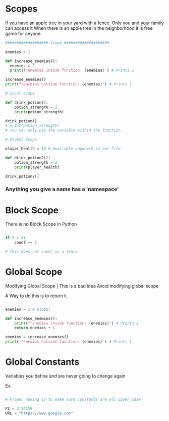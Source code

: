 # Scopes

If you have an apple tree in your yard with a fence. Only you and your family can access it
When there is an apple tree in the neighborhood it is free game for anyone.

```python
################### Scope ####################

enemies = 1

def increase_enemies():
  enemies = 2
  print(f"enemies inside function: {enemies}") # Prints 2

increase_enemies()
print(f"enemies outside function: {enemies}") # Prints 1

# Local Scope

def drink_potion():
    potion_strength = 2
    print(potion_strength)

drink_potion()
# print(potion_strength)
# You can only use the variable within the function.

# Global Scope

player_health = 10 # Available anywhere in our file

def drink_potion2():
    potion_strength = 2
    print(player_health)

drink_potion2()

```

### Anything you give a name has a 'namespace'

# Block Scope

There is no Block Scope in Python

```python

if 3 > 4:
    count += 1

# This does not count as a fence

```

# Global Scope

Modifying Global Scope | This is a bad idea
Avoid modifying global scope

A Way to do this is to return it

```python

enemies = 1 # Global

def increase_enemies():
    print(f"enemies inside function: {enemies}") # Prints 2
    return enemies + 1

enemies = increase_enemies()
print(f"enemies outside function: {enemies}") # Prints 1

```

# Global Constants

Variables you define and are never going to change again

Ex. 

```python

# Proper naming is to make sure constants are all upper_case

PI = 3.14159
URL = "https://www.google.com"
